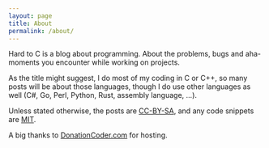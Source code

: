 ```yaml
---
layout: page
title: About
permalink: /about/
---
```


Hard to C is a blog about programming. About the problems, bugs and
aha-moments you encounter while working on projects.

As the title might suggest, I do most of my coding in C or C++, so many posts
will be about those languages, though I do use other languages as well (C#,
Go, Perl, Python, Rust, assembly language, ...).

Unless stated otherwise, the posts are
[CC-BY-SA](https://creativecommons.org/licenses/by-sa/4.0/), and any
code snippets are [MIT](https://opensource.org/licenses/MIT).

A big thanks to [DonationCoder.com](http://www.donationcoder.com/) for hosting.
